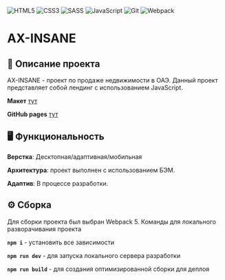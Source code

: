 ![HTML5](https://img.shields.io/badge/html5-%23E34F26.svg?style=for-the-badge&logo=html5&logoColor=white) ![CSS3](https://img.shields.io/badge/css3-%231572B6.svg?style=for-the-badge&logo=css3&logoColor=white) ![SASS](https://img.shields.io/badge/SASS-hotpink.svg?style=for-the-badge&logo=SASS&logoColor=white) ![JavaScript](https://img.shields.io/badge/javascript-%23323330.svg?style=for-the-badge&logo=javascript&logoColor=%23F7DF1E) ![Git](https://img.shields.io/badge/git-%23F05033.svg?style=for-the-badge&logo=git&logoColor=white) ![Webpack](https://img.shields.io/badge/webpack-%238DD6F9.svg?style=for-the-badge&logo=webpack&logoColor=black)
# AX-INSANE

## 📖 Описание проекта  
AX-INSANE - проект по продаже недвижимости в ОАЭ. Данный проект представляет собой лендинг с использованием JavaScript.

**Макет** [тут](https://www.figma.com/file/A05IKMZaE1BKbweYGmOxIK/Untitled?type=design&node-id=0-1&mode=design&t=FfFBHCXAuGlNVbY0-0)

**GitHub pages** [тут](https://ksushw.github.io/---------AX-INSANE/)

## 🖥️ Функциональность

**Верстка**: Десктопная/адаптивная/мобильная

**Архитектура**: проект выполнен с использованием БЭМ.

**Адаптив**: В процессе разработки.

## ⚙️ Сборка  
Для сборки проекта был выбран Webpack 5. Команды для локального разворачивания проекта

**`npm i`** - установить все зависимости

**`npm run dev`** - для запуска локального сервера разработки

**`npm run build`** - для создания оптимизированной сборки для деплоя

